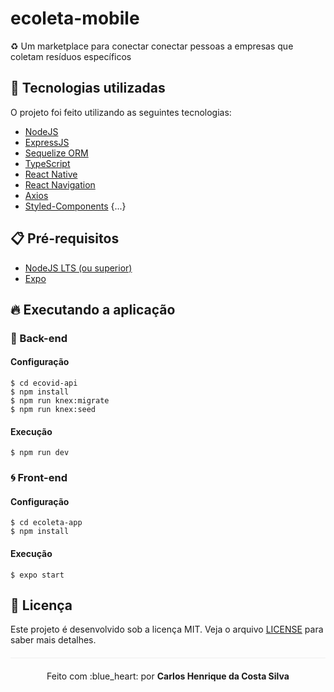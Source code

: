 # ecoleta-mobile
:recycle: Um marketplace para conectar conectar pessoas a empresas que coletam resíduos específicos

## :rocket: Tecnologias utilizadas

O projeto foi feito utilizando as seguintes tecnologias:

- [NodeJS](https://nodejs.org/en/)
- [ExpressJS](https://expressjs.com/pt-br/)
- [Sequelize ORM](https://sequelize.org/)
- [TypeScript](https://www.typescriptlang.org/)
- [React Native](https://reactnative.dev/)
- [React Navigation](https://reactnavigation.org/)
- [Axios](https://github.com/axios/axios)
- [Styled-Components](https://styled-components.com/)
{...}

## :clipboard: Pré-requisitos

- [NodeJS LTS (ou superior)](https://nodejs.org/en/)
- [Expo](https://expo.io/)

## :fire: Executando a aplicação

### :bug: Back-end
#### Configuração
```
$ cd ecovid-api
$ npm install
$ npm run knex:migrate
$ npm run knex:seed
```
#### Execução
```
$ npm run dev
```


### :cyclone: Front-end
#### Configuração

```
$ cd ecoleta-app
$ npm install
```
#### Execução
```
$ expo start
```



## :page_facing_up: Licença 
Este projeto é desenvolvido sob a licença MIT. Veja o arquivo [LICENSE](LICENSE.md) para saber mais detalhes.

<p align="center" style="margin-top: 20px; border-top: 1px solid #eee; padding-top: 20px;">Feito com :blue_heart: por <strong> Carlos Henrique da Costa Silva </strong> </p>

